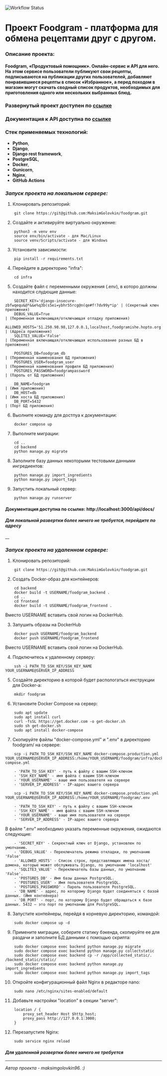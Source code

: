 ![Workflow Status](https://github.com/MaksimGolovkin/foodgram/actions/workflows/main.yml/badge.svg)

# Проект Foodgram - платформа для обмена рецептами друг с другом.

### Описание проекта:
#### Foodgram, «Продуктовый помощник». Онлайн-сервис и API для него. На этом сервисе пользователи публикуют свои рецепты, подписываются на публикации других пользователей, добавляют понравившиеся рецепты в список «Избранное», а перед походом в магазин могут скачать сводный список продуктов, необходимых для приготовления одного или нескольких выбранных блюд.

### Развернутый проект доступен по [ссылке](https://foodgramishe.hopto.org/)
### Документация к API доступна по [ссылке](https://foodgramishe.hopto.org/api/docs/)


### Стек применяемых технологий:

- __Python__, 
- __Django__,
- __Django rest framework__, 
- __PostgreSQL__,
- __Docker__,
- __Gunicorn__,
- __Nginx__,
- __GitHub Actions__


### _Запуск проекта на локальном сервере:_ 

1. Клонировать репозиторий:

```
    git clone https://git@github.com:MaksimGolovkin/foodgram.git

```

2. Создайте и активируйте виртуально окружение:
```
    python3 -m venv env
    source env/bin/activate - для Mac/Linux
    source venv/Scripts/activate - для Windows
```

3. Установите зависимости:
```
    pip install -r requirements.txt
```

4. Перейдите в директорию "infra":
```
    cd infra
```

5. Создайте файл с переменными окружения (.env), в которо должны находится слудющие данные:
```
    SECRET_KEY='django-insecure-zbfwqequ&@*&&e%q3b(s5ei=ybhr55rcg@n(qe#f!7dv99y*ip' | (Секретный ключ приложения)
    DEBUG_VALUE=True                                                                | (Переменная включающая/отключающая отладку приложения)
    ALLOWED_HOSTS='51.250.98.98,127.0.0.1,localhost,foodgramishe.hopto.org'         | (Адреса приложения)
    SQLITE3_VALUE='False'                                                           | (Переменная включающая/отключающая использование разных БД в приложение)

    POSTGRES_DB=foodgram_db                                                         | (Переменная наименования БД приложения)
    POSTGRES_USER=foodgram_user                                                     | (Переменная наименования профиля БД приложения)
    POSTGRES_PASSWORD=foodgrampassword                                              | (Пароль от БД приложения)

    DB_NAME=foodgram                                                                | (Имя приложения)
    DB_HOST=db                                                                      | (Имя хоста БД приложения)
    DB_PORT=5432                                                                    | (Порт БД приложения)
```

6. Выолните команду для достпуа к документации:
```
    docker compose up
```

7. Выполните миграции:
```
    cd ..
    cd backend
    python manage.py migrate
```

8. Заполните базу данных некоторыми тестовыми данными ингредиентов:
```
    python manage.py import_ingredients
    python manage.py import_tags
```

9. Запустить локальный сервер:
```
    python manage.py runserver
```
#### Документация доступна по ссылке: http://localhost:3000/api/docs/

#### _Для локальной развертки более ничего не требуется, перейдите по адресу_
__

### _Запуск проекта на удаленном сервере:_ 

1. Клонировать репозиторий:

```
    git clone https://git@github.com:MaksimGolovkin/foodgram.git
```

2. Создать Docker-образ для контейнеров:
```
    cd backend
    docker build -t USERNAME/foodgram_backend .
    cd ..
    cd frontend
    docker build -t USERNAME/foodgram_frontend .
```
Вместо USERNAME вставить свой логин на DockerHub.

3. Запушить образы на DockerHub

```
    docker push USERNAME/foodgram_backend
    docker push USERNAME/foodgram_frontend
```
Вместо USERNAME вставить свой логин на DockerHub.

4. Подключитесь к удаленному серверу:
```
    ssh -i PATH_TO_SSH_KEY/SSH_KEY_NAME YOUR_USERNAME@SERVER_IP_ADDRESS 
```

5. Создайте директорию в которой будет распологаться инструкции для Docker-a:
```
    mkdir foodgram
```

6. Установите Docker Compose на сервер:
```
    sudo apt update
    sudo apt install curl
    curl -fsSL https://get.docker.com -o get-docker.sh
    sudo sh get-docker.sh
    sudo apt install docker-compose
```

7. Скопируйте файлы "docker-compose.yml" и ".env" в директорию foodgram/ на сервере:
```
    scp -i PATH_TO_SSH_KEY/SSH_KEY_NAME docker-compose.production.yml YOUR_USERNAME@SERVER_IP_ADDRESS:/home/YOUR_USERNAME/foodgram/infra/docker-compose.yml
```
        - 'PATH_TO_SSH_KEY' - путь к файлу с вашим SSH-ключом
        - 'SSH_KEY_NAME' - имя файла с вашим SSH-ключом
        - 'YOUR_USERNAME' - ваше имя пользователя на сервере
        - 'SERVER_IP_ADDRESS' - IP-адрес вашего сервера

```
    scp -i PATH_TO_SSH_KEY/SSH_KEY_NAME docker-compose.production.yml YOUR_USERNAME@SERVER_IP_ADDRESS:/home/YOUR_USERNAME/foodgram/.env
```
        - 'PATH_TO_SSH_KEY' - путь к файлу с вашим SSH-ключом
        - 'SSH_KEY_NAME' - имя файла с вашим SSH-ключом
        - 'YOUR_USERNAME' - ваше имя пользователя на сервере
        - 'SERVER_IP_ADDRESS' - IP-адрес вашего сервера

В файле ".env" необходимо указать переменные окружения, ожидаются следующие:

        - 'SECRET_KEY' - Секректный ключ от Django, установлен по умолчанию.
        - 'DEBUG_VALUE' - Переключатель режима откладки, по умолчанию 'False'
        - 'ALLOWED_HOSTS' - Список строк, представляющих имена хоста/домена, которые может обслуживать Django, по умолчанию 'localhost'
        - 'SQLITE3_VALUE' - Переключатель базы данных, по умолчанию 'False'.
        - 'POSTGRES_DB' - Имя базы данных PostgreSQL.
        - 'POSTGRES_USER' - Имя пользователя PostgreSQL.
        - 'POSTGRES_PASSWORD' - Пароль пользователя PostgreSQL.
        - 'DB_NAME' - адрес, по которому Django будет соединяться с базой данных. (Имя контейнера)
        - 'DB_PORT' - порт, по которому Django будет обращаться к базе данных. 5432 — это порт по умолчанию для PostgreSQL.


8. Запустите контейнеры, перейдя в корневую директорию, командой:
```
    sudo docker compose up -d
```
9. Примените миграции, соберите статику бэкенда, скопируйте ее для раздачи и заполните БД данными с помощью скрипта:
```
    sudo docker compose exec backend python manage.py migrate
    sudo docker compose exec backend python manage.py collectstatic
    sudo docker compose exec backend cp -r /app/collected_static/. /backend_static/static/
    sudo docker compose exec backend python manage.py import_ingredients
    sudo docker compose exec backend python manage.py import_tags
```
10. Откройте конфигурационный файл Nginx в редакторе nano:
```
    sudo nano /etc/nginx/sites-enabled/default
```

11. Добавьте настройки "location" в секции "server":
```
    location / {
        proxy_set_header Host $http_host;
        proxy_pass http://127.0.0.1:3000;
    }
```
12. Перезапустите Nginx:
```
    sudo service nginx reload
```

#### _Для удаленной развертки более ничего не требуется_

---
_Автор проекта - maksimgolovkin96. :)_
